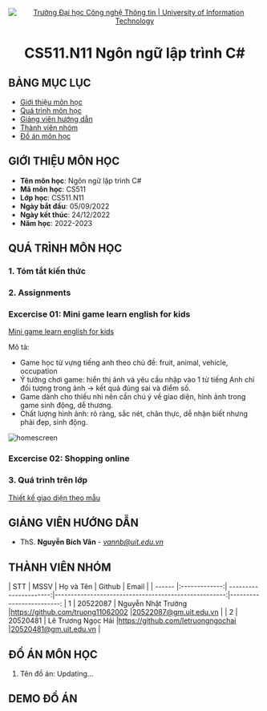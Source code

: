 <p align="center">
  <a href="https://www.uit.edu.vn/" title="Trường Đại học Công nghệ Thông tin" style="border: 5;">
    <img src="https://i.imgur.com/WmMnSRt.png" alt="Trường Đại học Công nghệ Thông tin | University of Information Technology">
  </a>
</p>

<!-- Title -->
<h1 align="center"><b>CS511.N11 Ngôn ngữ lập trình C#</b></h1>



## BẢNG MỤC LỤC
* [ Giới thiệu môn học](#gioithieumonhoc)
* [Quá trình môn học](#quatrinh)
* [ Giảng viên hướng dẫn](#giangvien)
* [ Thành viên nhóm](#thanhvien)
* [ Đồ án môn học](#doan)
## GIỚI THIỆU MÔN HỌC
<a name="gioithieumonhoc"></a>
* **Tên môn học**: Ngôn ngữ lập trình C#
* **Mã môn học**: CS511
* **Lớp học**: CS511.N11
* **Ngày bắt đầu**: 05/09/2022
* **Ngày kết thúc**: 24/12/2022
* **Năm học**: 2022-2023
## QUÁ TRÌNH MÔN HỌC
<a name ="quatrinh"></a>
### 1. Tóm tắt kiến thức


<a name ="colab"></a>
### 2. Assignments

### Excercise 01: Mini game learn english for kids

[Mini game learn english for kids](https://github.com/truong11062002/CS511.N11/tree/main/Assignments/TH01)

Mô tả:
* Game học từ vựng tiếng anh theo chủ đề: fruit, animal, vehicle, occupation 
* Ý tưởng chơi game: hiển thị ảnh và yêu cầu nhập vào 1 từ tiếng Anh chỉ đối tượng trong ảnh -> kết quả đúng sai và điểm số.
* Game dành cho thiếu nhi nên cần chú ý về giao diện, hình ảnh trong game sinh động, dễ thương.
* Chất lượng hình ảnh: rõ ràng, sắc nét, chân thực, dễ nhận biết nhưng phải đẹp, sinh động.

![homescreen](https://i.imgur.com/z1i60kw.png)

### Excercise 02: Shopping online
<a name ="QT"></a>
### 3. Quá trình trên lớp
[Thiết kế giao diện theo mẫu](https://github.com/truong11062002/CS511.N11/tree/main/Assignments/week01)

## GIẢNG VIÊN HƯỚNG DẪN
<a name="giangvien"></a>
* ThS. **Nguyễn Bích Vân** - *vannb@uit.edu.vn*

## THÀNH VIÊN NHÓM
<a name="thanhvien"></a>
| STT    | MSSV          | Họ và Tên              | Github                                               | Email                   |
| ------ |:-------------:| ----------------------:|-----------------------------------------------------:|-------------------------:
| 1      | 20522087      | Nguyễn Nhật Trường     |https://github.com/truong11062002                     |20522087@gm.uit.edu.vn   |
| 2      | 20520481      | Lê Trương Ngọc Hải     |https://github.com/letruongngochai                    |20520481@gm.uit.edu.vn   |
## ĐỒ ÁN MÔN HỌC
<a name="doan"></a>
1. Tên đồ án: Updating...
## DEMO ĐỒ ÁN


